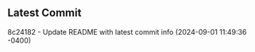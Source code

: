 
## Latest Commit
8c24182 - Update README with latest commit info (2024-09-01 11:49:36 -0400) <Yunxi-Zhou>

